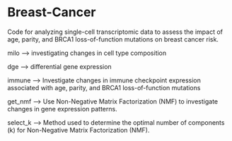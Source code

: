 # Breast-Cancer

Code for analyzing single-cell transcriptomic data to assess the impact of age, parity, and BRCA1 loss-of-function mutations on breast cancer risk.


milo --> investigating changes in cell type composition

dge --> differential gene expression

immune --> Investigate changes in immune checkpoint expression associated with age, parity, and BRCA1 loss-of-function mutations

get_nmf --> Use Non-Negative Matrix Factorization (NMF) to investigate changes in gene expression patterns.

select_k --> Method used to determine the optimal number of components (k) for Non-Negative Matrix Factorization (NMF).

